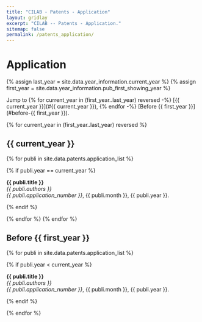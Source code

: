 ```yaml
---
title: "CILAB - Patents - Application"
layout: gridlay
excerpt: "CILAB -- Patents - Application."
sitemap: false
permalink: /patents_application/
---
```



# Application

{% assign last_year = site.data.year_information.current_year %}
{% assign first_year = site.data.year_information.pub_first_showing_year %}

Jump to
{% for current_year in (first_year..last_year) reversed -%}
[{{ current_year }}](#{{ current_year }}),
{% endfor -%}
[Before {{ first_year }}](#before-{{ first_year }}).<br />

{% for current_year in (first_year..last_year) reversed %}
## {{ current_year }}
{% for publi in site.data.patents.application_list %}

  {% if publi.year == current_year %}

  <strong>{{ publi.title }}</strong> <br />
  <em>{{ publi.authors }}</em> <br />
  <em>{{ publi.application_number }}</em>, {{ publi.month }}, {{ publi.year }}.<br />

  {% endif %}

{% endfor %}
{% endfor %}

## Before {{ first_year }}
{% for publi in site.data.patents.application_list %}

  {% if publi.year < current_year %}

  <strong>{{ publi.title }}</strong> <br />
  <em>{{ publi.authors }}</em> <br />
  <em>{{ publi.application_number }}</em>, {{ publi.month }}, {{ publi.year }}.<br />

  {% endif %}

{% endfor %}